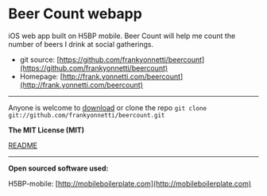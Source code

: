 # Beer Count webapp

iOS web app built on H5BP mobile. Beer Count will help me count the number of beers I drink at social gatherings.

* git source: [https://github.com/frankyonnetti/beercount](https://github.com/frankyonnetti/beercount)
* Homepage: [http://frank.yonnetti.com/beercount](http://frank.yonnetti.com/beercount)

---

Anyone is welcome to [download](https://github.com/frankyonnetti/beercount/archive/master.zip) or clone the repo `git clone git://github.com/frankyonnetti/beercount.git`


**The MIT License (MIT)**

[README](LICENSE.md)


---

**Open sourced software used:**

H5BP-mobile: [http://mobileboilerplate.com](http://mobileboilerplate.com)
